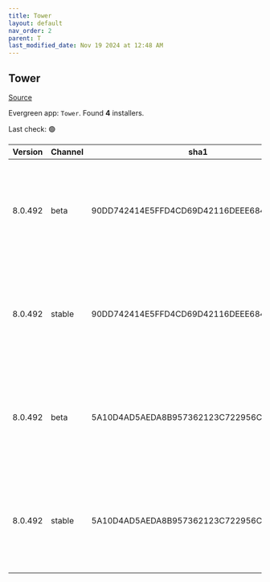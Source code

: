 ```yaml
---
title: Tower
layout: default
nav_order: 2
parent: T
last_modified_date: Nov 19 2024 at 12:48 AM
---
```


## Tower

[Source](https://www.git-tower.com/windows/)

Evergreen app: `Tower`. Found **4** installers.

Last check: 🟢

| Version | Channel | sha1                                     | Type | URI                                                                                                                                                  |
| ------- | ------- | ---------------------------------------- | ---- | ---------------------------------------------------------------------------------------------------------------------------------------------------- |
| 8.0.492 | beta    | 90DD742414E5FFD4CD69D42116DEEE6844FC6C32 | exe  | [https://www.git-tower.com/apps/tower3-win/492-cb21208b/Tower-8.0.492.exe](https://www.git-tower.com/apps/tower3-win/492-cb21208b/Tower-8.0.492.exe) |
| 8.0.492 | stable  | 90DD742414E5FFD4CD69D42116DEEE6844FC6C32 | exe  | [https://www.git-tower.com/apps/tower3-win/492-cb21208b/Tower-8.0.492.exe](https://www.git-tower.com/apps/tower3-win/492-cb21208b/Tower-8.0.492.exe) |
| 8.0.492 | beta    | 5A10D4AD5AEDA8B957362123C722956C1C42E2D2 | msi  | [https://www.git-tower.com/apps/tower3-win/492-cb21208b/Tower-8.0.492.msi](https://www.git-tower.com/apps/tower3-win/492-cb21208b/Tower-8.0.492.msi) |
| 8.0.492 | stable  | 5A10D4AD5AEDA8B957362123C722956C1C42E2D2 | msi  | [https://www.git-tower.com/apps/tower3-win/492-cb21208b/Tower-8.0.492.msi](https://www.git-tower.com/apps/tower3-win/492-cb21208b/Tower-8.0.492.msi) |
